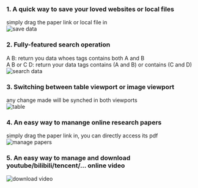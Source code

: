 ### 1. A quick way to save your loved websites or local files
simply drag the paper link or local file in\
![save data](https://user-images.githubusercontent.com/36077492/111809584-17666280-8910-11eb-8fc7-ac676bdac0fd.gif)
### 2. Fully-featured search operation
A B: return you data whoes tags contains both A and B\
A B or C D: return your data tags contains (A and B) or contains (C and D)\
![search data](https://user-images.githubusercontent.com/36077492/111809820-572d4a00-8910-11eb-9abb-b9a9927c2ed0.gif)
### 3. Switching between table viewport or image viewport
any change made will be synched in both viewports\
![table](https://user-images.githubusercontent.com/36077492/111810215-b8edb400-8910-11eb-9005-ae8b7cf627cd.gif)
### 4. An easy way to manange online research papers
simply drag the paper link in, you can directly access its pdf\
![manage papers](https://user-images.githubusercontent.com/36077492/111803997-98226000-890a-11eb-9e94-12c8b05f305b.gif)
### 5. An easy way to manage and download youtube/bilibili/tencent/... online video
![download video](https://user-images.githubusercontent.com/36077492/111808371-e89bbc80-890e-11eb-8166-dd7034f323cd.gif)
